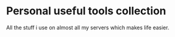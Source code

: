 # Personal useful tools collection

All the stuff i use on almost all my servers which makes life easier.
